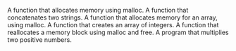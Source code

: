 A function that allocates memory using malloc.
A function that concatenates two strings.
A function that allocates memory for an array, using malloc.
A function that creates an array of integers.
A function that reallocates a memory block using malloc and free.
A program that multiplies two positive numbers.
